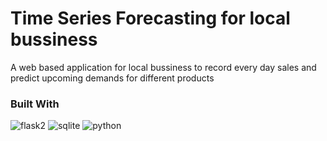 # Time Series Forecasting for local bussiness

A web based application for local bussiness to record every day sales and predict upcoming demands for different products

### Built With
  ![flask2](https://github.com/SohelSlicing/TSA-for-local-businesses/assets/111112815/be2d3f2c-54b3-4319-9dd2-b5748ce45c04)
  ![sqlite](https://github.com/SohelSlicing/TSA-for-local-businesses/assets/111112815/294ca470-746d-46da-9900-af6d0039027f)
  ![python](https://github.com/SohelSlicing/TSA-for-local-businesses/assets/111112815/25f44332-8846-4cc2-8391-dc97d6b743c9)
